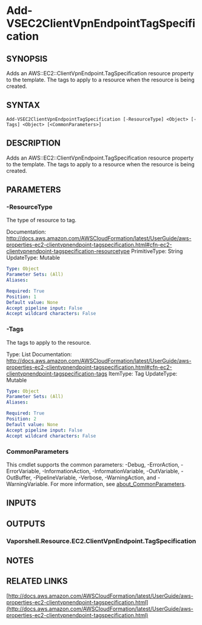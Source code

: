 # Add-VSEC2ClientVpnEndpointTagSpecification

## SYNOPSIS
Adds an AWS::EC2::ClientVpnEndpoint.TagSpecification resource property to the template.
The tags to apply to a resource when the resource is being created.

## SYNTAX

```
Add-VSEC2ClientVpnEndpointTagSpecification [-ResourceType] <Object> [-Tags] <Object> [<CommonParameters>]
```

## DESCRIPTION
Adds an AWS::EC2::ClientVpnEndpoint.TagSpecification resource property to the template.
The tags to apply to a resource when the resource is being created.

## PARAMETERS

### -ResourceType
The type of resource to tag.

Documentation: http://docs.aws.amazon.com/AWSCloudFormation/latest/UserGuide/aws-properties-ec2-clientvpnendpoint-tagspecification.html#cfn-ec2-clientvpnendpoint-tagspecification-resourcetype
PrimitiveType: String
UpdateType: Mutable

```yaml
Type: Object
Parameter Sets: (All)
Aliases:

Required: True
Position: 1
Default value: None
Accept pipeline input: False
Accept wildcard characters: False
```

### -Tags
The tags to apply to the resource.

Type: List
Documentation: http://docs.aws.amazon.com/AWSCloudFormation/latest/UserGuide/aws-properties-ec2-clientvpnendpoint-tagspecification.html#cfn-ec2-clientvpnendpoint-tagspecification-tags
ItemType: Tag
UpdateType: Mutable

```yaml
Type: Object
Parameter Sets: (All)
Aliases:

Required: True
Position: 2
Default value: None
Accept pipeline input: False
Accept wildcard characters: False
```

### CommonParameters
This cmdlet supports the common parameters: -Debug, -ErrorAction, -ErrorVariable, -InformationAction, -InformationVariable, -OutVariable, -OutBuffer, -PipelineVariable, -Verbose, -WarningAction, and -WarningVariable. For more information, see [about_CommonParameters](http://go.microsoft.com/fwlink/?LinkID=113216).

## INPUTS

## OUTPUTS

### Vaporshell.Resource.EC2.ClientVpnEndpoint.TagSpecification
## NOTES

## RELATED LINKS

[http://docs.aws.amazon.com/AWSCloudFormation/latest/UserGuide/aws-properties-ec2-clientvpnendpoint-tagspecification.html](http://docs.aws.amazon.com/AWSCloudFormation/latest/UserGuide/aws-properties-ec2-clientvpnendpoint-tagspecification.html)

